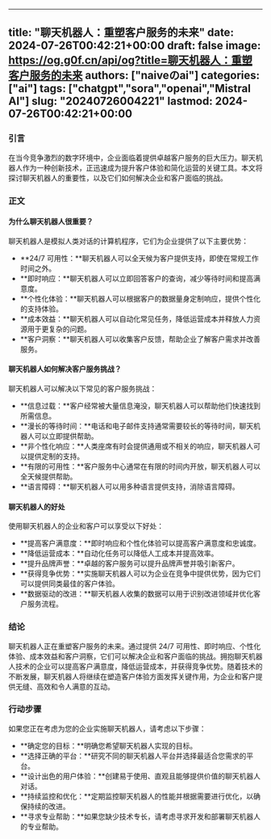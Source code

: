 
---
title: "聊天机器人：重塑客户服务的未来"
date: 2024-07-26T00:42:21+00:00
draft: false
image: https://og.g0f.cn/api/og?title=聊天机器人：重塑客户服务的未来
authors: ["naiveのai"]
categories: ["ai"]
tags: ["chatgpt","sora","openai","Mistral AI"]
slug: "20240726004221"
lastmod: 2024-07-26T00:42:21+00:00
---
### 引言

在当今竞争激烈的数字环境中，企业面临着提供卓越客户服务的巨大压力。聊天机器人作为一种创新技术，正迅速成为提升客户体验和简化运营的关键工具。本文将探讨聊天机器人的重要性，以及它们如何解决企业和客户面临的挑战。

### 正文

#### 为什么聊天机器人很重要？

聊天机器人是模拟人类对话的计算机程序，它们为企业提供了以下主要优势：

- **24/7 可用性：**聊天机器人可以全天候为客户提供支持，即使在常规工作时间之外。
- **即时响应：**聊天机器人可以立即回答客户的查询，减少等待时间和提高满意度。
- **个性化体验：**聊天机器人可以根据客户的数据量身定制响应，提供个性化的支持体验。
- **成本效益：**聊天机器人可以自动化常见任务，降低运营成本并释放人力资源用于更复杂的问题。
- **客户洞察：**聊天机器人可以收集客户反馈，帮助企业了解客户需求并改善服务。

#### 聊天机器人如何解决客户服务挑战？

聊天机器人可以解决以下常见的客户服务挑战：

- **信息过载：**客户经常被大量信息淹没，聊天机器人可以帮助他们快速找到所需信息。
- **漫长的等待时间：**电话和电子邮件支持通常需要较长的等待时间，聊天机器人可以立即提供帮助。
- **非个性化响应：**人类座席有时会提供通用或不相关的响应，聊天机器人可以提供定制的支持。
- **有限的可用性：**客户服务中心通常在有限的时间内开放，聊天机器人可以全天候提供帮助。
- **语言障碍：**聊天机器人可以用多种语言提供支持，消除语言障碍。

#### 聊天机器人的好处

使用聊天机器人的企业和客户可以享受以下好处：

- **提高客户满意度：**即时响应和个性化体验可以提高客户满意度和忠诚度。
- **降低运营成本：**自动化任务可以降低人工成本并提高效率。
- **提升品牌声誉：**卓越的客户服务可以提升品牌声誉并吸引新客户。
- **获得竞争优势：**实施聊天机器人可以为企业在竞争中提供优势，因为它们可以提供同类最佳的客户体验。
- **数据驱动的改进：**聊天机器人收集的数据可以用于识别改进领域并优化客户服务流程。

### 结论

聊天机器人正在重塑客户服务的未来。通过提供 24/7 可用性、即时响应、个性化体验、成本效益和客户洞察，它们可以解决企业和客户面临的挑战。拥抱聊天机器人技术的企业可以提高客户满意度，降低运营成本，并获得竞争优势。随着技术的不断发展，聊天机器人将继续在塑造客户体验方面发挥关键作用，为企业和客户提供无缝、高效和令人满意的互动。

### 行动步骤

如果您正在考虑为您的企业实施聊天机器人，请考虑以下步骤：

- **确定您的目标：**明确您希望聊天机器人实现的目标。
- **选择正确的平台：**研究不同的聊天机器人平台并选择最适合您需求的平台。
- **设计出色的用户体验：**创建易于使用、直观且能够提供价值的聊天机器人对话。
- **持续监控和优化：**定期监控聊天机器人的性能并根据需要进行优化，以确保持续的改进。
- **寻求专业帮助：**如果您缺少技术专长，请考虑寻求开发和部署聊天机器人的专业帮助。